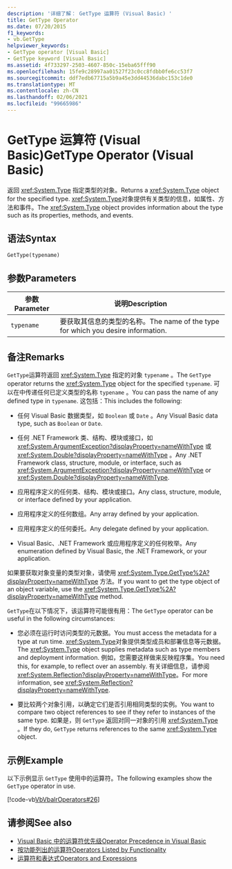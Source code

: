 ```yaml
---
description: '详细了解： GetType 运算符 (Visual Basic) '
title: GetType Operator
ms.date: 07/20/2015
f1_keywords:
- vb.GetType
helpviewer_keywords:
- GetType operator [Visual Basic]
- GetType keyword [Visual Basic]
ms.assetid: 4f733297-2503-4607-850c-15eba65fff90
ms.openlocfilehash: 15fe9c28997aa01527f23c0cc8fdbb0fe6cc53f7
ms.sourcegitcommit: ddf7edb67715a5b9a45e3dd44536dabc153c1de0
ms.translationtype: MT
ms.contentlocale: zh-CN
ms.lasthandoff: 02/06/2021
ms.locfileid: "99665986"
---
```

# <a name="gettype-operator-visual-basic"></a><span data-ttu-id="2acb6-103">GetType 运算符 (Visual Basic)</span><span class="sxs-lookup"><span data-stu-id="2acb6-103">GetType Operator (Visual Basic)</span></span>

<span data-ttu-id="2acb6-104">返回 <xref:System.Type> 指定类型的对象。</span><span class="sxs-lookup"><span data-stu-id="2acb6-104">Returns a <xref:System.Type> object for the specified type.</span></span> <span data-ttu-id="2acb6-105"><xref:System.Type>对象提供有关类型的信息，如属性、方法和事件。</span><span class="sxs-lookup"><span data-stu-id="2acb6-105">The <xref:System.Type> object provides information about the type such as its properties, methods, and events.</span></span>  
  
## <a name="syntax"></a><span data-ttu-id="2acb6-106">语法</span><span class="sxs-lookup"><span data-stu-id="2acb6-106">Syntax</span></span>  
  
```vb  
GetType(typename)  
```  
  
## <a name="parameters"></a><span data-ttu-id="2acb6-107">参数</span><span class="sxs-lookup"><span data-stu-id="2acb6-107">Parameters</span></span>  
  
|<span data-ttu-id="2acb6-108">参数</span><span class="sxs-lookup"><span data-stu-id="2acb6-108">Parameter</span></span>|<span data-ttu-id="2acb6-109">说明</span><span class="sxs-lookup"><span data-stu-id="2acb6-109">Description</span></span>|  
|---|---|  
|`typename`|<span data-ttu-id="2acb6-110">要获取其信息的类型的名称。</span><span class="sxs-lookup"><span data-stu-id="2acb6-110">The name of the type for which you desire information.</span></span>|  
  
## <a name="remarks"></a><span data-ttu-id="2acb6-111">备注</span><span class="sxs-lookup"><span data-stu-id="2acb6-111">Remarks</span></span>  

 <span data-ttu-id="2acb6-112">`GetType`运算符返回 <xref:System.Type> 指定的对象 `typename` 。</span><span class="sxs-lookup"><span data-stu-id="2acb6-112">The `GetType` operator returns the <xref:System.Type> object for the specified `typename`.</span></span> <span data-ttu-id="2acb6-113">可以在中传递任何已定义类型的名称 `typename` 。</span><span class="sxs-lookup"><span data-stu-id="2acb6-113">You can pass the name of any defined type in `typename`.</span></span> <span data-ttu-id="2acb6-114">这包括：</span><span class="sxs-lookup"><span data-stu-id="2acb6-114">This includes the following:</span></span>  
  
- <span data-ttu-id="2acb6-115">任何 Visual Basic 数据类型，如 `Boolean` 或 `Date` 。</span><span class="sxs-lookup"><span data-stu-id="2acb6-115">Any Visual Basic data type, such as `Boolean` or `Date`.</span></span>  
  
- <span data-ttu-id="2acb6-116">任何 .NET Framework 类、结构、模块或接口，如 <xref:System.ArgumentException?displayProperty=nameWithType> 或 <xref:System.Double?displayProperty=nameWithType> 。</span><span class="sxs-lookup"><span data-stu-id="2acb6-116">Any .NET Framework class, structure, module, or interface, such as <xref:System.ArgumentException?displayProperty=nameWithType> or <xref:System.Double?displayProperty=nameWithType>.</span></span>  
  
- <span data-ttu-id="2acb6-117">应用程序定义的任何类、结构、模块或接口。</span><span class="sxs-lookup"><span data-stu-id="2acb6-117">Any class, structure, module, or interface defined by your application.</span></span>  
  
- <span data-ttu-id="2acb6-118">应用程序定义的任何数组。</span><span class="sxs-lookup"><span data-stu-id="2acb6-118">Any array defined by your application.</span></span>  
  
- <span data-ttu-id="2acb6-119">应用程序定义的任何委托。</span><span class="sxs-lookup"><span data-stu-id="2acb6-119">Any delegate defined by your application.</span></span>  
  
- <span data-ttu-id="2acb6-120">Visual Basic、.NET Framework 或应用程序定义的任何枚举。</span><span class="sxs-lookup"><span data-stu-id="2acb6-120">Any enumeration defined by Visual Basic, the .NET Framework, or your application.</span></span>  
  
 <span data-ttu-id="2acb6-121">如果要获取对象变量的类型对象，请使用 <xref:System.Type.GetType%2A?displayProperty=nameWithType> 方法。</span><span class="sxs-lookup"><span data-stu-id="2acb6-121">If you want to get the type object of an object variable, use the <xref:System.Type.GetType%2A?displayProperty=nameWithType> method.</span></span>  
  
 <span data-ttu-id="2acb6-122">`GetType`在以下情况下，该运算符可能很有用：</span><span class="sxs-lookup"><span data-stu-id="2acb6-122">The `GetType` operator can be useful in the following circumstances:</span></span>  
  
- <span data-ttu-id="2acb6-123">您必须在运行时访问类型的元数据。</span><span class="sxs-lookup"><span data-stu-id="2acb6-123">You must access the metadata for a type at run time.</span></span> <span data-ttu-id="2acb6-124"><xref:System.Type>对象提供类型成员和部署信息等元数据。</span><span class="sxs-lookup"><span data-stu-id="2acb6-124">The <xref:System.Type> object supplies metadata such as type members and deployment information.</span></span> <span data-ttu-id="2acb6-125">例如，您需要这样做来反映程序集。</span><span class="sxs-lookup"><span data-stu-id="2acb6-125">You need this, for example, to reflect over an assembly.</span></span> <span data-ttu-id="2acb6-126">有关详细信息，请参阅 <xref:System.Reflection?displayProperty=nameWithType>。</span><span class="sxs-lookup"><span data-stu-id="2acb6-126">For more information, see <xref:System.Reflection?displayProperty=nameWithType>.</span></span>  
  
- <span data-ttu-id="2acb6-127">要比较两个对象引用，以确定它们是否引用相同类型的实例。</span><span class="sxs-lookup"><span data-stu-id="2acb6-127">You want to compare two object references to see if they refer to instances of the same type.</span></span> <span data-ttu-id="2acb6-128">如果是，则 `GetType` 返回对同一对象的引用 <xref:System.Type> 。</span><span class="sxs-lookup"><span data-stu-id="2acb6-128">If they do, `GetType` returns references to the same <xref:System.Type> object.</span></span>  
  
## <a name="example"></a><span data-ttu-id="2acb6-129">示例</span><span class="sxs-lookup"><span data-stu-id="2acb6-129">Example</span></span>  

 <span data-ttu-id="2acb6-130">以下示例显示 `GetType` 使用中的运算符。</span><span class="sxs-lookup"><span data-stu-id="2acb6-130">The following examples show the `GetType` operator in use.</span></span>  
  
 [!code-vb[VbVbalrOperators#26](~/samples/snippets/visualbasic/VS_Snippets_VBCSharp/VbVbalrOperators/VB/Class1.vb#26)]  
  
## <a name="see-also"></a><span data-ttu-id="2acb6-131">请参阅</span><span class="sxs-lookup"><span data-stu-id="2acb6-131">See also</span></span>

- [<span data-ttu-id="2acb6-132">Visual Basic 中的运算符优先级</span><span class="sxs-lookup"><span data-stu-id="2acb6-132">Operator Precedence in Visual Basic</span></span>](operator-precedence.md)
- [<span data-ttu-id="2acb6-133">按功能列出的运算符</span><span class="sxs-lookup"><span data-stu-id="2acb6-133">Operators Listed by Functionality</span></span>](operators-listed-by-functionality.md)
- [<span data-ttu-id="2acb6-134">运算符和表达式</span><span class="sxs-lookup"><span data-stu-id="2acb6-134">Operators and Expressions</span></span>](../../programming-guide/language-features/operators-and-expressions/index.md)
